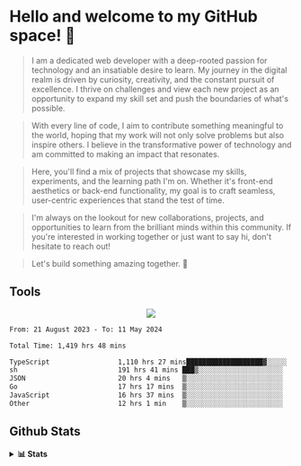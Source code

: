 
# Hello and welcome to my GitHub space! 👋

> I am a dedicated web developer with a deep-rooted passion for technology and an insatiable desire to learn. My journey in the digital realm is driven by curiosity, creativity, and the constant pursuit of excellence. I thrive on challenges and view each new project as an opportunity to expand my skill set and push the boundaries of what's possible.

> With every line of code, I aim to contribute something meaningful to the world, hoping that my work will not only solve problems but also inspire others. I believe in the transformative power of technology and am committed to making an impact that resonates.

> Here, you'll find a mix of projects that showcase my skills, experiments, and the learning path I'm on. Whether it's front-end aesthetics or back-end functionality, my goal is to craft seamless, user-centric experiences that stand the test of time.

> I'm always on the lookout for new collaborations, projects, and opportunities to learn from the brilliant minds within this community. If you're interested in working together or just want to say hi, don't hesitate to reach out!

> Let's build something amazing together. 🚀

## Tools
  
<p align="center">
  <a href="https://github.com/chaninlaw">
    <img src="https://skillicons.dev/icons?i=js,typescript,express,nodejs,react,next,postgres,mongodb,html,css,styledcomponents,tailwind,materialui,figma,git,github&perline=8" />
  </a>
</p>

<!--START_SECTION:waka-->

```txt
From: 21 August 2023 - To: 11 May 2024

Total Time: 1,419 hrs 48 mins

TypeScript                 1,110 hrs 27 mins███████████████████▓░░░░░   78.21 %
sh                         191 hrs 41 mins ███▒░░░░░░░░░░░░░░░░░░░░░   13.50 %
JSON                       20 hrs 4 mins   ▒░░░░░░░░░░░░░░░░░░░░░░░░   01.41 %
Go                         17 hrs 17 mins  ▒░░░░░░░░░░░░░░░░░░░░░░░░   01.22 %
JavaScript                 16 hrs 37 mins  ▒░░░░░░░░░░░░░░░░░░░░░░░░   01.17 %
Other                      12 hrs 1 min    ▒░░░░░░░░░░░░░░░░░░░░░░░░   00.85 %
```

<!--END_SECTION:waka-->

## Github Stats
<details close>
  <summary><b>📊 Stats</b></summary>
  <div align = "center">
    
<picture>
  <source
    srcset="https://github-readme-stats.vercel.app/api?username=chaninlaw&show_icons=true&theme=dark"
    media="(prefers-color-scheme: dark)"
  />
  <source
    srcset="https://github-readme-stats.vercel.app/api?username=chaninlaw&show_icons=true"
    media="(prefers-color-scheme: light), (prefers-color-scheme: no-preference)"
  />
  <img src="https://github-readme-stats.vercel.app/api?username=chaninlaw&show_icons=true" />
</picture>
    
<picture>
  <source
    srcset="https://github-readme-stats.vercel.app/api/top-langs/?username=chaninlaw&layout=donut&theme=dark"
    media="(prefers-color-scheme: dark)"
  />
  <source
    srcset="https://github-readme-stats.vercel.app/api/top-langs/?username=chaninlaw&layout=donut"
    media="(prefers-color-scheme: light), (prefers-color-scheme: no-preference)"
  />
  <img src="https://github-readme-stats.vercel.app/api/top-langs/?username=chaninlaw&layout=donut" />
</picture>
    
  </div>
  
</details>

